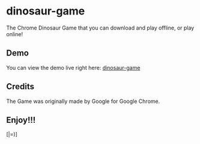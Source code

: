 # dinosaur-game
The Chrome Dinosaur Game that you can download and play offline, or play online!

## Demo
You can view the demo live right here:
[dinosaur-game](https://vocalnutria9174.github.io/dinosaur-game/)

## Credits
The Game was originally made by Google for Google Chrome.

## Enjoy!!!
[|=)]
